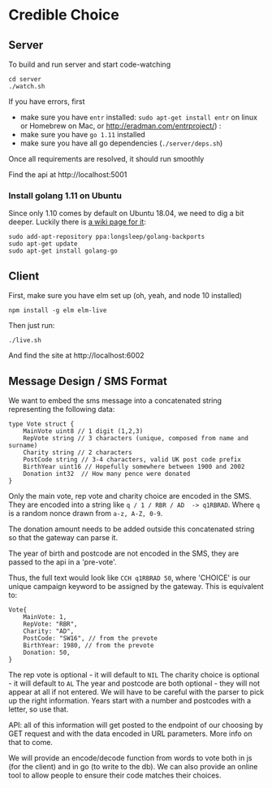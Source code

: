 # Credible Choice

## Server

To build and run server and start code-watching 
```
cd server
./watch.sh
```

If you have errors, first
* make sure you have `entr` installed: `sudo apt-get install entr` on linux or Homebrew on Mac, or http://eradman.com/entrproject/) :
* make sure you have `go 1.11` installed
* make sure you have all go dependencies (`./server/deps.sh`)

Once all requirements are resolved, it should run smoothly

Find the api at http://localhost:5001

### Install golang 1.11 on Ubuntu

Since only 1.10 comes by default on Ubuntu 18.04, we need to dig a bit deeper. Luckily there is [a wiki page for it](https://github.com/golang/go/wiki/Ubuntu):

```shell
sudo add-apt-repository ppa:longsleep/golang-backports
sudo apt-get update
sudo apt-get install golang-go
```

## Client

First, make sure you have elm set up (oh, yeah, and node 10 installed)

`npm install -g elm elm-live`

Then just run:

`./live.sh`

And find the site at http://localhost:6002


## Message Design / SMS Format

We want to embed the sms message into a concatenated string representing the following data:

```golang
type Vote struct {
    MainVote uint8 // 1 digit (1,2,3)
    RepVote string // 3 characters (unique, composed from name and surname)
    Charity string // 2 characters
    PostCode string // 3-4 characters, valid UK post code prefix
    BirthYear uint16 // Hopefully somewhere between 1900 and 2002
    Donation int32  // How many pence were donated
}
```

Only the main vote, rep vote and charity choice are encoded in the SMS.  They are encoded into a string like `q / 1 / RBR / AD  -> q1RBRAD`.  Where `q` is a random nonce drawn from `a-z, A-Z, 0-9`.  

The donation amount needs to be added outside this concatenated string so that the gateway can parse it.  

The year of birth and postcode are not encoded in the SMS, they are passed to the api in a 'pre-vote'.

Thus, the full text would look like `CCH q1RBRAD 50`, where 'CHOICE' is our unique campaign keyword to be assigned by the gateway.  This is equivalent to:

```golang
Vote{
    MainVote: 1,
    RepVote: "RBR",
    Charity: "AD",
    PostCode: "SW16", // from the prevote
    BirthYear: 1980, // from the prevote
    Donation: 50,
}
```

The rep vote is optional - it will default to `NIL`
The charity choice is optional - it will default to `AL`
The year and postcode are both optional - they will not appear at all if not entered.  We will have to be careful with the parser to pick up the right information. Years start with a number and postcodes with a letter, so use that.


API: all of this information will get posted to the endpoint of our choosing by GET request and with the data encoded in URL parameters.  More info on that to come.

We will provide an encode/decode function from words to vote both in js (for the client) and in go (to write to the db).
We can also provide an online tool to allow people to ensure their code matches their choices.
